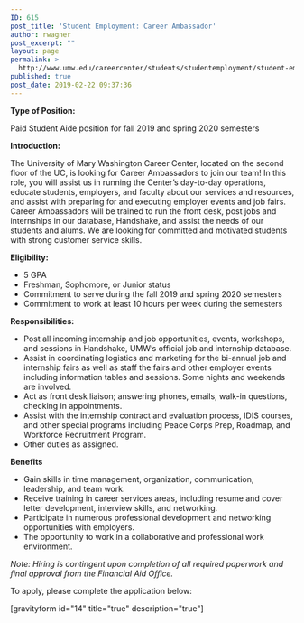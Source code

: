 ```yaml
---
ID: 615
post_title: 'Student Employment: Career Ambassador'
author: rwagner
post_excerpt: ""
layout: page
permalink: >
  http://www.umw.edu/careercenter/students/studentemployment/student-employment-career-ambassador/
published: true
post_date: 2019-02-22 09:37:36
---
```

<strong>Type of Position:</strong>

Paid Student Aide position for fall 2019 and spring 2020 semesters

<strong>Introduction:</strong>

The University of Mary Washington Career Center, located on the second floor of the UC, is looking for Career Ambassadors to join our team! In this role, you will assist us in running the Center’s day-to-day operations, educate students, employers, and faculty about our services and resources, and assist with preparing for and executing employer events and job fairs. Career Ambassadors will be trained to run the front desk, post jobs and internships in our database, Handshake, and assist the needs of our students and alums. We are looking for committed and motivated students with strong customer service skills.

<strong>Eligibility:</strong>
<ul>
 	<li>5 GPA</li>
 	<li>Freshman, Sophomore, or Junior status</li>
 	<li>Commitment to serve during the fall 2019 and spring 2020 semesters</li>
 	<li>Commitment to work at least 10 hours per week during the semesters</li>
</ul>
<strong>Responsibilities:</strong>
<ul>
 	<li>Post all incoming internship and job opportunities, events, workshops, and sessions in Handshake, UMW’s official job and internship database.</li>
 	<li>Assist in coordinating logistics and marketing for the bi-annual job and internship fairs as well as staff the fairs and other employer events including information tables and sessions. Some nights and weekends are involved.</li>
 	<li>Act as front desk liaison; answering phones, emails, walk-in questions, checking in appointments.</li>
 	<li>Assist with the internship contract and evaluation process, IDIS courses, and other special programs including Peace Corps Prep, Roadmap, and Workforce Recruitment Program.</li>
 	<li>Other duties as assigned.</li>
</ul>
<strong>Benefits</strong>
<ul>
 	<li>Gain skills in time management, organization, communication, leadership, and team work.</li>
 	<li>Receive training in career services areas, including resume and cover letter development, interview skills, and networking.</li>
 	<li>Participate in numerous professional development and networking opportunities with employers.</li>
 	<li>The opportunity to work in a collaborative and professional work environment.</li>
</ul>
<em>Note: Hiring is contingent upon completion of all required paperwork and final approval from the Financial Aid Office.</em>

To apply, please complete the application below:

[gravityform id="14" title="true" description="true"]